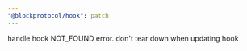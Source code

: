 ```yaml
---
"@blockprotocol/hook": patch
---
```


handle hook NOT_FOUND error. don't tear down when updating hook
